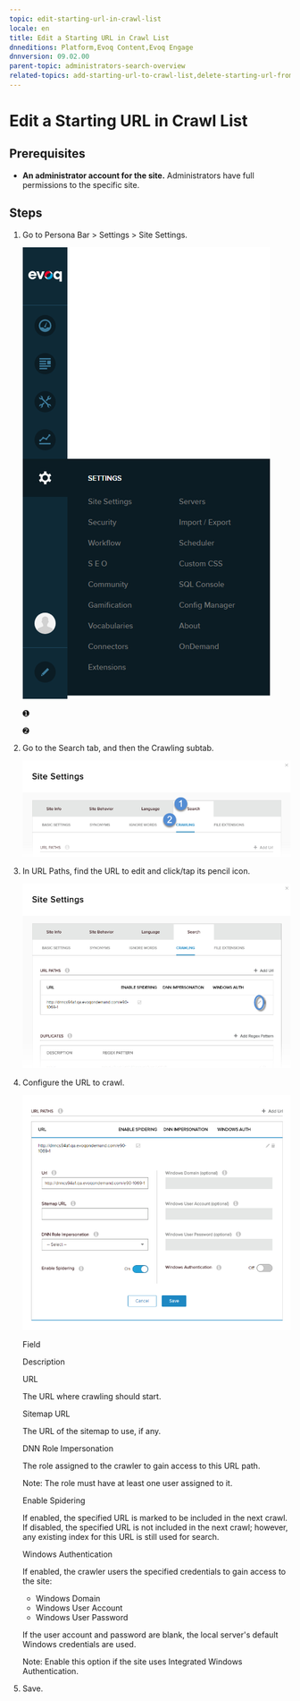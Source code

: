 ```yaml
---
topic: edit-starting-url-in-crawl-list
locale: en
title: Edit a Starting URL in Crawl List
dnneditions: Platform,Evoq Content,Evoq Engage
dnnversion: 09.02.00
parent-topic: administrators-search-overview
related-topics: add-starting-url-to-crawl-list,delete-starting-url-from-crawl-list,add-directory-to-included-list,delete-directory-from-included-list,add-directory-to-excluded-list,delete-directory-from-excluded-list,add-file-extension-to-included-or-excluded-list,delete-file-extension-from-included-or-excluded-list
---
```


# Edit a Starting URL in Crawl List

## Prerequisites

*   **An administrator account for the site.** Administrators have full permissions to the specific site.

## Steps

1.  Go to Persona Bar \> Settings \> Site Settings.
    
    ![Persona Bar > Settings > Site Settings](img/scr-pbar-host-Settings-E91.png)
    
    ➊
    
    ➋
    
2.  Go to the Search tab, and then the Crawling subtab.
    
    ![Search > Crawling](img/scr-pbtabs-all-Settings-SiteSettings-Search-Crawling-E90.png)
    
3.  In URL Paths, find the URL to edit and click/tap its pencil icon.
    
      
    
    ![](img/scr-SiteSettings-Search-Crawling-url-paths-edit-E90.png)
    
      
    
4.  Configure the URL to crawl.
    
      
    
    ![](img/scr-SiteSettings-Search-Crawling-url-paths-edit-url-E90.png)
    
      
    
    Field
    
    Description
    
    URL
    
    The URL where crawling should start.
    
    Sitemap URL
    
    The URL of the sitemap to use, if any.
    
    DNN Role Impersonation
    
    The role assigned to the crawler to gain access to this URL path.
    
    Note: The role must have at least one user assigned to it.
    
    Enable Spidering
    
    If enabled, the specified URL is marked to be included in the next crawl. If disabled, the specified URL is not included in the next crawl; however, any existing index for this URL is still used for search.
    
    Windows Authentication
    
    If enabled, the crawler users the specified credentials to gain access to the site:
    
    *   Windows Domain
    *   Windows User Account
    *   Windows User Password
    
    If the user account and password are blank, the local server's default Windows credentials are used.
    
    Note: Enable this option if the site uses Integrated Windows Authentication.
    
5.  Save.